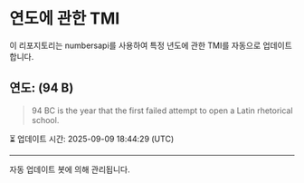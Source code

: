 
# 연도에 관한 TMI

이 리포지토리는 numbersapi를 사용하여 특정 년도에 관한 TMI를 자동으로 업데이트합니다.

## 연도: (94 B)
> 94 BC is the year that the first failed attempt to open a Latin rhetorical school.

⏳ 업데이트 시간: 2025-09-09 18:44:29 (UTC)

---
자동 업데이트 봇에 의해 관리됩니다.
